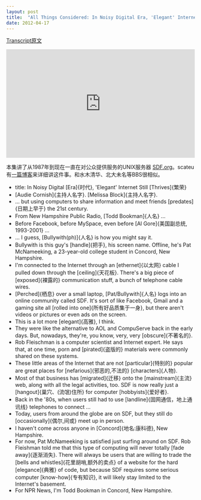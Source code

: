 ```yaml
---
layout: post
title:  "All Things Considered: In Noisy Digital Era, 'Elegant' Internet Still Thrives"
date: 2012-04-17
---
```


[Transcript原文](http://www.npr.org/templates/transcript/transcript.php?storyId=150817325)

<iframe src="https://www.npr.org/player/embed/150817325/150827344" width="100%" height="290" frameborder="0" scrolling="no" title="NPR embedded audio player"></iframe>

本集讲了从1987年到现在一直在对公众提供服务的UNIX服务器 [SDF.org](http://sdf.org)。scateu有[一篇博客](http://scateu.me/2016/09/25/sdf-dot-org.html)来详细讲这件事。和水木清华、北大未名等BBS很相似。

 - title:  In Noisy Digital [Era]{时代}, 'Elegant' Internet Still [Thrives]{繁荣}
 - [Audie Cornish]{主持人名字}. [Melissa Block]{主持人名字}. 
 - ... but using computers to share information and meet friends [predates]{日期上早于} the 21st century.
 - From New Hampshire Public Radio, [Todd Bookman]{人名} ...
 - Before Facebook, before MySpace, even before [Al Gore]{美国副总统, 1993-2001} ...
 - ... I guess, [Bullywith(ph)]{人名} is how you might say it.
 - Bullywith is this guy's [handle]{把手}, his screen name. Offline, he's Pat McNameeking, a 23-year-old college student in Concord, New Hampshire.
 - I'm connected to the Internet through an [ethernet]{以太网} cable I pulled down through the [ceiling]{天花板}. There's a big piece of [exposed]{裸露的} communication stuff, a bunch of telephone cable wires. 
 - [Perched]{栖息} over a small laptop, [Pat/Bullywith]{人名} logs into an online community called SDF. It's sort of like Facebook, Gmail and a gaming site all [rolled into one]{所有好品质集于一身}, but there aren't videos or pictures or even ads on the screen.
 - This is a lot more [elegant]{高雅}, I think. 
 - They were like the alternative to AOL and CompuServe back in the early days. But, nowadays, they're, you know, very, very [obscure]{不著名的}.
 - Rob Fleischman is a computer scientist and Internet expert. He says that, at one time, porn and [pirated]{盗版的} materials were commonly shared on these systems.
 - These little areas of the Internet that are not [particular]{特别的} popular are great places for [nefarious]{邪恶的,不法的} [characters]{人物}.
 - Most of that business has [migrated]{迁移} onto the [mainstream]{主流} web, along with all the legal activities, too. SDF is now really just a [hangout]{巢穴、(流氓)住所} for computer [hobbyists]{爱好者}.
 - Back in the '80s, when users still had to use [landline]{固网通信，地上通讯线} telephones to connect ...
 - Today, users from around the globe are on SDF, but they still do [occasionally]{偶尔,间或} meet up in person.
 - I haven't come across anyone in [Concord]{地名:康科德}, New Hampshire. 
 - For now, Pat McNameeking is satisfied just surfing around on SDF. Rob Fleishman told me that this type of computing will never totally [fade away]{逐渐消失}. There will always be users that are willing to trade the [bells and whistles]{花里胡哨,额外的卖点} of a website for the hard [elegance]{典雅} of code, but because SDF requires some serious computer [know-how]{专有知识}, it will likely stay limited to the Internet's basement.
 - For NPR News, I'm Todd Bookman in Concord, New Hampshire.
